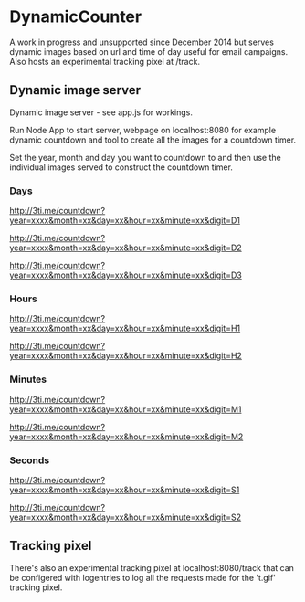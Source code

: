 DynamicCounter
==============
A work in progress and unsupported since December 2014 but serves dynamic images based on url and time of day useful for email campaigns. Also hosts an experimental tracking pixel at /track.

## Dynamic image server

Dynamic image server - see app.js for workings.

Run Node App to start server, webpage on localhost:8080 for example dynamic countdown and tool to create all the images for a countdown timer.

Set the year, month and day you want to countdown to and then use the individual images served to construct the countdown timer.

### Days
http://3ti.me/countdown?year=xxxx&month=xx&day=xx&hour=xx&minute=xx&digit=D1

http://3ti.me/countdown?year=xxxx&month=xx&day=xx&hour=xx&minute=xx&digit=D2

http://3ti.me/countdown?year=xxxx&month=xx&day=xx&hour=xx&minute=xx&digit=D3

### Hours
http://3ti.me/countdown?year=xxxx&month=xx&day=xx&hour=xx&minute=xx&digit=H1

http://3ti.me/countdown?year=xxxx&month=xx&day=xx&hour=xx&minute=xx&digit=H2

### Minutes
http://3ti.me/countdown?year=xxxx&month=xx&day=xx&hour=xx&minute=xx&digit=M1

http://3ti.me/countdown?year=xxxx&month=xx&day=xx&hour=xx&minute=xx&digit=M2

### Seconds
http://3ti.me/countdown?year=xxxx&month=xx&day=xx&hour=xx&minute=xx&digit=S1

http://3ti.me/countdown?year=xxxx&month=xx&day=xx&hour=xx&minute=xx&digit=S2

## Tracking pixel

There's also an experimental tracking pixel at localhost:8080/track that can be configered with logentries to log all the requests made for the 't.gif' tracking pixel.